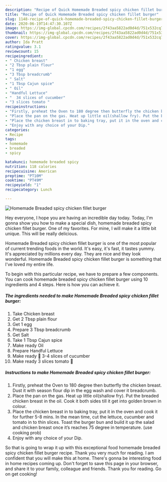 ```yaml
---
description: "Recipe of Quick Homemade Breaded spicy chicken fillet burger"
title: "Recipe of Quick Homemade Breaded spicy chicken fillet burger"
slug: 1148-recipe-of-quick-homemade-breaded-spicy-chicken-fillet-burger
date: 2020-06-19T14:47:30.107Z
image: https://img-global.cpcdn.com/recipes/2f43aa5822ad0d4d/751x532cq70/homemade-breaded-spicy-chicken-fillet-burger-recipe-main-photo.jpg
thumbnail: https://img-global.cpcdn.com/recipes/2f43aa5822ad0d4d/751x532cq70/homemade-breaded-spicy-chicken-fillet-burger-recipe-main-photo.jpg
cover: https://img-global.cpcdn.com/recipes/2f43aa5822ad0d4d/751x532cq70/homemade-breaded-spicy-chicken-fillet-burger-recipe-main-photo.jpg
author: Ida Pratt
ratingvalue: 3.1
reviewcount: 15
recipeingredient:
- " Chicken breast"
- "2 Tbsp plain flour"
- "1 egg"
- "3 Tbsp breadcrumb"
- " Salt"
- "1 Tbsp Cajun spice"
- " Oil"
- "Handful Lettuce"
- "  34 slices of cucumber"
- "3 slices tomato "
recipeinstructions:
- "Firstly, preheat the Oven to 180 degree then butterfly the chicken breast. Dust it with season flour dip in the egg wash and cover it breadcrumb."
- "Place the pan on the gas. Heat up little oil(shallow fry). Put the breaded chicken breast in the oil. Cook it both sides till it get into golden brown in colour."
- "Place the chicken breast in to baking tray, put it in the oven and cook it for further 5-8 mins. In the mean time, cut the lettuce, cucumber and tomato in to thin slices. Toast the burger bun and build it up the salad and chicken breast once it’s reaches 75 degree in temperature. (use cooking prob)"
- "Enjoy with any choice of your Dip."
categories:
- Recipe
tags:
- homemade
- breaded
- spicy

katakunci: homemade breaded spicy 
nutrition: 118 calories
recipecuisine: American
preptime: "PT10M"
cooktime: "PT49M"
recipeyield: "1"
recipecategory: Lunch

---
```



![Homemade Breaded spicy chicken fillet burger](https://img-global.cpcdn.com/recipes/2f43aa5822ad0d4d/751x532cq70/homemade-breaded-spicy-chicken-fillet-burger-recipe-main-photo.jpg)

Hey everyone, I hope you are having an incredible day today. Today, I'm gonna show you how to make a special dish, homemade breaded spicy chicken fillet burger. One of my favorites. For mine, I will make it a little bit unique. This will be really delicious.

Homemade Breaded spicy chicken fillet burger is one of the most popular of current trending foods in the world. It's easy, it's fast, it tastes yummy. It's appreciated by millions every day. They are nice and they look wonderful. Homemade Breaded spicy chicken fillet burger is something that I've loved my entire life.




To begin with this particular recipe, we have to prepare a few components. You can cook homemade breaded spicy chicken fillet burger using 10 ingredients and 4 steps. Here is how you can achieve it.

<!--inarticleads1-->

##### The ingredients needed to make Homemade Breaded spicy chicken fillet burger:

1. Take  Chicken breast
1. Get 2 Tbsp plain flour
1. Get 1 egg
1. Prepare 3 Tbsp breadcrumb
1. Get  Salt
1. Take 1 Tbsp Cajun spice
1. Make ready  Oil
1. Prepare Handful Lettuce
1. Make ready  🥒 3-4 slices of cucumber
1. Make ready 3 slices tomato 🍅




<!--inarticleads2-->

##### Instructions to make Homemade Breaded spicy chicken fillet burger:

1. Firstly, preheat the Oven to 180 degree then butterfly the chicken breast. Dust it with season flour dip in the egg wash and cover it breadcrumb.
1. Place the pan on the gas. Heat up little oil(shallow fry). Put the breaded chicken breast in the oil. Cook it both sides till it get into golden brown in colour.
1. Place the chicken breast in to baking tray, put it in the oven and cook it for further 5-8 mins. In the mean time, cut the lettuce, cucumber and tomato in to thin slices. Toast the burger bun and build it up the salad and chicken breast once it’s reaches 75 degree in temperature. (use cooking prob)
1. Enjoy with any choice of your Dip.




So that is going to wrap it up with this exceptional food homemade breaded spicy chicken fillet burger recipe. Thank you very much for reading. I am confident that you will make this at home. There's gonna be interesting food in home recipes coming up. Don't forget to save this page in your browser, and share it to your family, colleague and friends. Thank you for reading. Go on get cooking!
